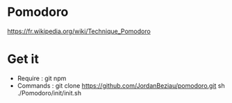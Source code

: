# Pomodoro
https://fr.wikipedia.org/wiki/Technique_Pomodoro

# Get it
* Require :
git
npm
* Commands :
git clone https://github.com/JordanBeziau/pomodoro.git
sh ./Pomodoro/init/init.sh
